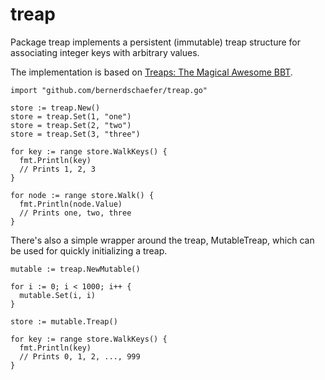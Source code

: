 # treap

Package treap implements a persistent (immutable) treap structure for
associating integer keys with arbitrary values.

The implementation is based on [Treaps: The Magical Awesome
BBT](http://pavpanchekha.com/blog/treap.html).

    import "github.com/bernerdschaefer/treap.go"

    store := treap.New()
    store = treap.Set(1, "one")
    store = treap.Set(2, "two")
    store = treap.Set(3, "three")

    for key := range store.WalkKeys() {
      fmt.Println(key)
      // Prints 1, 2, 3
    }

    for node := range store.Walk() {
      fmt.Println(node.Value)
      // Prints one, two, three
    }

There's also a simple wrapper around the treap, MutableTreap, which can
be used for quickly initializing a treap.

    mutable := treap.NewMutable()

    for i := 0; i < 1000; i++ {
      mutable.Set(i, i)
    }

    store := mutable.Treap()

    for key := range store.WalkKeys() {
      fmt.Println(key)
      // Prints 0, 1, 2, ..., 999
    }

